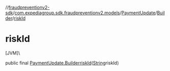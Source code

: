 //[fraudpreventionv2-sdk](../../../../index.md)/[com.expediagroup.sdk.fraudpreventionv2.models](../../index.md)/[PaymentUpdate](../index.md)/[Builder](index.md)/[riskId](risk-id.md)

# riskId

[JVM]\

public final [PaymentUpdate.Builder](index.md)[riskId](risk-id.md)([String](https://docs.oracle.com/javase/8/docs/api/java/lang/String.html)riskId)
